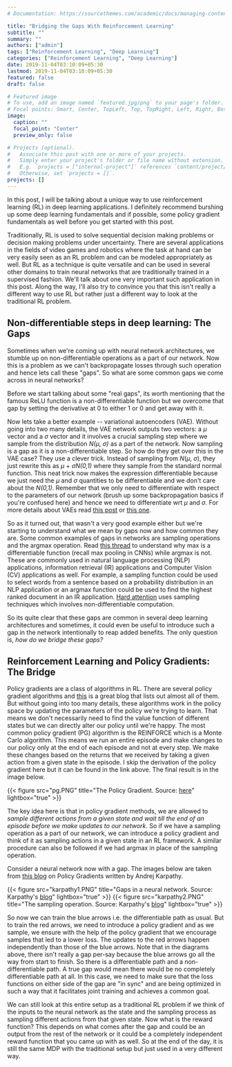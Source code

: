 ```yaml
---
# Documentation: https://sourcethemes.com/academic/docs/managing-content/

title: "Bridging the Gaps With Reinforcement Learning"
subtitle: ""
summary: ""
authors: ["admin"]
tags: ["Reinforcement Learning", "Deep Learning"]
categories: ["Reinforcement Learning", "Deep Learning"]
date: 2019-11-04T03:10:09+05:30
lastmod: 2019-11-04T03:10:09+05:30
featured: false
draft: false

# Featured image
# To use, add an image named `featured.jpg/png` to your page's folder.
# Focal points: Smart, Center, TopLeft, Top, TopRight, Left, Right, BottomLeft, Bottom, BottomRight.
image:
  caption: ""
  focal_point: "Center"
  preview_only: false

# Projects (optional).
#   Associate this post with one or more of your projects.
#   Simply enter your project's folder or file name without extension.
#   E.g. `projects = ["internal-project"]` references `content/project/deep-learning/index.md`.
#   Otherwise, set `projects = []`.
projects: []
---
```

In this post, I will be talking about a unique way to use reinforcement learning (RL) in deep learning applications. I definitely recommend burshing up some deep learning fundamentals and if possible, some policy gradient fundamentals as well before you get started with this post.

Traditionally, RL is used to solve sequential decision making problems or decision making problems under uncertainty. There are several applications in the fields of video games and robotics where the task at hand can be very easily seen as an RL problem and can be modeled appropriately as well. But RL as a technique is quite versatile and can be used in several other domains to train neural networks that are traditionally trained in a supervised fashion. We'll talk about one very important such application in this post. Along the way, I'll also try to convince you that this isn't really a different way to use RL but rather just a different way to look at the traditional RL problem.

## Non-differentiable steps in deep learning: The Gaps

Sometimes when we're coming up with neural network architectures, we stumble up on non-differentiable operations as a part of our network. Now this is a problem as we can't backpropagate losses through such operation and hence lets call these "gaps". So what are some common gaps we come across in neural networks?

Before we start talking about some "real gaps", its worth mentioning that the famous ReLU function is a non-differentiable function but we overcome that gap by setting the derivative at 0 to either 1 or 0 and get away with it. 

Now lets take a better example -- variational autoencoders (VAE). Without going into two many details, the VAE network outputs two vectors: a $\mu$ vector and a $\sigma$ vector and it involves a crucial sampling step where we sample from the distribution _N($\mu$, $\sigma$)_ as a part of the network. Now sampling is a gap as it is a non-differentiable step. So how do they get over this in the VAE case? They use a clever trick.
Instead of sampling from _N_($\mu$, $\sigma$), they just rewrite this as $\mu$ + $\sigma$_N(0,1)_ where they sample from the standard normal function. This neat trick now makes the expression differentiable because we just need the $\mu$ and $\sigma$ quantities to be differentiable and we don't care about the _N(0,1)_. Remember that we only need to differentiate with respect to the parameters of our network (brush up some backpropagation basics if you're confused here) and hence we need to differentiate wrt $\mu$ and $\sigma$. For more details about VAEs read [this post](https://towardsdatascience.com/intuitively-understanding-variational-autoencoders-1bfe67eb5daf) or [this one](https://towardsdatascience.com/understanding-variational-autoencoders-vaes-f70510919f73).

So as it turned out, that wasn't a very good example either but we're starting to understand what we mean by gaps now and how common they are. Some common examples of gaps in networks are sampling operations and the argmax operation. Read [this thread](https://www.reddit.com/r/MachineLearning/comments/4e2get/argmax_differentiable/) to understand why max is a differentiable function (recall max pooling in CNNs) while argmax is not.
These are commonly used in natural language processing (NLP) applications, information retrieval (IR) applications and Computer Vision (CV) applications as well. For example, a sampling function could be used to select words from a sentence based on a probability distribution in an NLP application or an argmax function could be used to find the highest ranked document in an IR application. [Hard attention](https://jhui.github.io/2017/03/15/Soft-and-hard-attention/) uses sampling techniques which involves non-differentiable computation.

So its quite clear that these gaps are common in several deep learning architectures and sometimes, it could even be useful to introduce such a gap in the network intentionally to reap added benefits. The only question is, _how do we bridge these gaps?_

## Reinforcement Learning and Policy Gradients: The Bridge

Policy gradients are a class of algorithms in RL. There are several policy gradient algorithms and [this](https://lilianweng.github.io/lil-log/2018/04/08/policy-gradient-algorithms.html) is a great blog that lists out almost all of them. But without going into too many details, these algorithms work in the policy space by updating the parameters of the policy we're trying to learn. That means we don't necessarily need to find the value function of different states but we can directly alter our policy until we're happy. 
The most common policy gradient (PG) algorithm is the REINFORCE which is a Monte Carlo algorithm. This means we run an entire episode and make changes to our policy only at the end of each episode and not at every step. We make these changes based on the returns that we received by taking a given action from a given state in the episode. I skip the derivation of the policy gradient here but it can be found in the link above. The final result is in the image below.

{{< figure src="pg.PNG" title="The Policy Gradient. Source: [here](https://medium.com/@thechrisyoon/deriving-policy-gradients-and-implementing-reinforce-f887949bd63)" lightbox="true" >}}

The key idea here is that in policy gradient methods, we are allowed to _sample different actions from a given state and wait till the end of an episode before we make updates to our network_. So if we have a sampling operation as a part of our network, we can introduce a policy gradient and think of it as sampling actions in a given state in an RL framework. A similar procedure can also be followed if we had argmax in place of the sampling operation.

Consider a neural network now with a gap. The images below are taken from [this blog](http://karpathy.github.io/2016/05/31/rl/) on Policy Gradients written by Andrej Karpathy.

{{< figure src="karpathy1.PNG" title="Gaps in a neural network. Source: Karpathy's [blog](http://karpathy.github.io/2016/05/31/rl/)" lightbox="true" >}}
{{< figure src="karpathy2.PNG" title="The sampling operation. Source: Karpathy's [blog](http://karpathy.github.io/2016/05/31/rl/)" lightbox="true" >}}

So now we can train the blue arrows i.e. the differentiable path as usual. But to train the red arrows, we need to introduce a policy gradient and as we sample, we ensure with the help of the policy gradient that we encourage samples that led to a lower loss. The updates to the red arrows happen independently than those of the blue arrows.
Note that in the diagrams above, there isn't really a gap per-say because the blue arrows go all the way from start to finish. So there is a differentiable path and a non-differentiable path. A true gap would mean there would be no completely differentiable path at all. In this case, we need to make sure that the loss functions on either side of the gap are "in sync" and are being optimized in such a way that it facilitates joint training and achieves a common goal.

We can still look at this entire setup as a traditional RL problem if we think of the inputs to the neural network as the state and the sampling process as sampling different actions from that given state. Now what is the reward function? This depends on what comes after the gap and could be an output from the rest of the network or it could be a completely independent reward function that you came up with as well. So at the end of the day, it is still the same MDP with the traditional setup but just used in a very different way.











